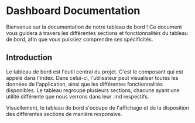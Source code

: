 # Dashboard Documentation
Bienvenue sur la documentation de notre tableau de bord ! Ce document vous guidera à travers les différentes sections et fonctionnalités du tableau de bord, afin que vous puissiez comprendre ses spécificités.



## Introduction
Le tableau de bord est l'outil central du projet. C'est le composant qui est appelé dans l'index.
Dans celui-ci, l'utilisateur peut visualiser toutes les données de l'application, ainsi que les différentes fonctionnalités disponibles.
Le tableau regroupe plusieurs sections, chacune ayant une utilité différente que nous verrons dans leur .md respectifs.

Visuellement, le tableau de bord s'occupe de l'affichage et de la disposition des différentes sections de manière responsive. 
